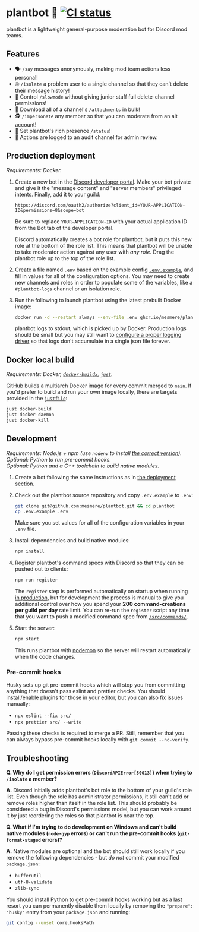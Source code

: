 # plantbot 🌱 [![CI status](https://github.com/mesmere/plantbot/actions/workflows/ci.yml/badge.svg)](https://github.com/mesmere/plantbot/actions/workflows/ci.yml)

plantbot is a lightweight general-purpose moderation bot for Discord mod teams.

## Features

* 🗣️ `/say` messages anonymously, making mod team actions less personal!
* 🤐 `/isolate` a problem user to a single channel so that they can't delete their message history!
* 🚦 Control `/slowmode` without giving junior staff full delete-channel permissions!
* 📎 Download all of a channel's `/attachments` in bulk!
* 🕵️ `/impersonate` any member so that you can moderate from an alt account!
* 💬 Set plantbot's rich presence `/status`!
* 🔎 Actions are logged to an audit channel for admin review.

## Production deployment

*Requirements: Docker.*

1. Create a new bot in the [Discord developer portal](https://discord.com/developers/applications). Make your bot private and give it the "message content" and "server members" privileged intents. Finally, add it to your guild:

   ```
   https://discord.com/oauth2/authorize?client_id=YOUR-APPLICATION-ID&permissions=8&scope=bot
   ```

   Be sure to replace `YOUR-APPLICATION-ID` with your actual application ID from the Bot tab of the developer portal.

   Discord automatically creates a bot role for plantbot, but it puts this new role at the bottom of the role list. This means that plantbot will be unable to take moderator action against any user with _any role_. Drag the plantbot role up to the top of the role list.

2. Create a file named `.env` based on the example config [`.env.example`](/.env.example), and fill in values for all of the configuration options. You may need to create new channels and roles in order to populate some of the variables, like a `#plantbot-logs` channel or an isolation role.

3. Run the following to launch plantbot using the latest prebuilt Docker image:

   ```sh
   docker run -d --restart always --env-file .env ghcr.io/mesmere/plantbot:latest
   ```

   plantbot logs to stdout, which is picked up by Docker. Production logs should be small but you may still want to [configure a proper logging driver](https://docs.docker.com/config/containers/logging/configure/) so that logs don't accumulate in a single json file forever.

## Docker local build

*Requirements: Docker, [`docker-buildx`](https://github.com/docker/buildx), [`just`](https://github.com/casey/just).*

GitHub builds a multiarch Docker image for every commit merged to `main`. If you'd prefer to build and run your own image locally, there are targets provided in the [`justfile`](/justfile):

```sh
just docker-build
just docker-daemon
just docker-kill
```

## Development

*Requirements: Node.js + npm (use `nodenv` to install [the correct version](/.node-version)).*  
*Optional: Python to run pre-commit hooks.*  
*Optional: Python and a C++ toolchain to build native modules.*

1. Create a bot following the same instructions as in [the deployment section](#production-deployment).

2. Check out the plantbot source repository and copy `.env.example` to `.env`:

   ```sh
   git clone git@github.com:mesmere/plantbot.git && cd plantbot
   cp .env.example .env
   ```

   Make sure you set values for all of the configuration variables in your `.env` file.

3. Install dependencies and build native modules:

   ```sh
   npm install
   ```

4. Register plantbot's command specs with Discord so that they can be pushed out to clients:

   ```sh
   npm run register
   ```

   The `register` step is performed automatically on startup when running [in production](https://nodejs.org/en/learn/getting-started/nodejs-the-difference-between-development-and-production), but for development the process is manual to give you additional control over how you spend your **200 command-creations per guild per day** rate limit. You can re-run the `register` script any time that you want to push a modified command spec from [`/src/commands/`](/src/commands).

5. Start the server:

   ```sh
   npm start
   ```

   This runs plantbot with [nodemon](https://github.com/remy/nodemon) so the server will restart automatically when the code changes.

### Pre-commit hooks

Husky sets up git pre-commit hooks which will stop you from committing anything that doesn't pass eslint and prettier checks. You should install/enable plugins for those in your editor, but you can also fix issues manually:

* `npx eslint --fix src/`
* `npx prettier src/ --write`

Passing these checks is required to merge a PR. Still, remember that you can always bypass pre-commit hooks locally with `git commit --no-verify`.

## Troubleshooting

**Q. Why do I get permission errors (`DiscordAPIError[50013]`) when trying to `/isolate` a member?**

**A.** Discord initially adds plantbot's bot role to the bottom of your guild's role list. Even though the role has administrator permissions, it still can't add or remove roles higher than itself in the role list. This should probably be considered a bug in Discord's permissions model, but you can work around it by just reordering the roles so that plantbot is near the top.

**Q. What if I'm trying to do development on Windows and can't build native modules (`node-gyp` errors) or can't run the pre-commit hooks (`git-format-staged` errors)?**

**A.** Native modules are optional and the bot should still work locally if you remove the following dependencies - but _do not_ commit your modified `package.json`:

* `bufferutil`
* `utf-8-validate`
* `zlib-sync`

You should install Python to get pre-commit hooks working but as a last resort you can permanently disable them locally by removing the `"prepare": "husky"` entry from your `package.json` and running:

```sh
git config --unset core.hooksPath
```
